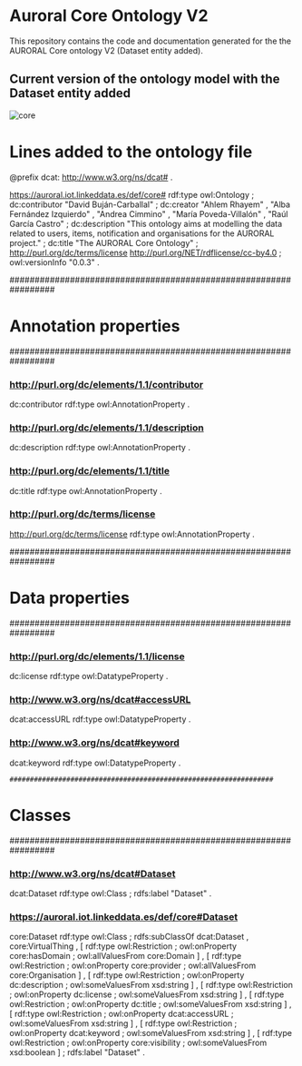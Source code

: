 # Auroral Core Ontology V2

This repository contains the code and documentation generated for the the AURORAL Core ontology V2 (Dataset entity added).

## Current version of the ontology model with the Dataset entity added

![core](https://github.com/morelab/auroral-core-ontology-v2/blob/master/diagrams/core-dataset.png)

# Lines added to the ontology file

@prefix dcat: <http://www.w3.org/ns/dcat#> .

<https://auroral.iot.linkeddata.es/def/core#> rdf:type owl:Ontology ;
                                               dc:contributor "David Buján-Carballal" ;
                                               dc:creator "Ahlem Rhayem" ,
                                                          "Alba Fernández Izquierdo" ,
                                                          "Andrea Cimmino" ,
                                                          "María Poveda-Villalón" ,
                                                          "Raúl García Castro" ;
                                               dc:description "This ontology aims at modelling the data related to users, items, notification and organisations for the AURORAL project." ;
                                               dc:title "The AURORAL Core Ontology" ;
                                               <http://purl.org/dc/terms/license> <http://purl.org/NET/rdflicense/cc-by4.0> ;
                                               owl:versionInfo "0.0.3" .



#################################################################
#    Annotation properties
#################################################################

###  http://purl.org/dc/elements/1.1/contributor
dc:contributor rdf:type owl:AnnotationProperty .

###  http://purl.org/dc/elements/1.1/description
dc:description rdf:type owl:AnnotationProperty .

###  http://purl.org/dc/elements/1.1/title
dc:title rdf:type owl:AnnotationProperty .

###  http://purl.org/dc/terms/license
<http://purl.org/dc/terms/license> rdf:type owl:AnnotationProperty .



#################################################################
#    Data properties
#################################################################

###  http://purl.org/dc/elements/1.1/license
dc:license rdf:type owl:DatatypeProperty .


###  http://www.w3.org/ns/dcat#accessURL
dcat:accessURL rdf:type owl:DatatypeProperty .


###  http://www.w3.org/ns/dcat#keyword
dcat:keyword rdf:type owl:DatatypeProperty .



	#################################################################
#    Classes
#################################################################

###  http://www.w3.org/ns/dcat#Dataset
dcat:Dataset rdf:type owl:Class ;
             rdfs:label "Dataset" .

###  https://auroral.iot.linkeddata.es/def/core#Dataset
core:Dataset rdf:type owl:Class ;
             rdfs:subClassOf dcat:Dataset ,
                             core:VirtualThing ,
                             [ rdf:type owl:Restriction ;
                               owl:onProperty core:hasDomain ;
                               owl:allValuesFrom core:Domain
                             ] ,
                             [ rdf:type owl:Restriction ;
                               owl:onProperty core:provider ;
                               owl:allValuesFrom core:Organisation
                             ] ,
                             [ rdf:type owl:Restriction ;
                               owl:onProperty dc:description ;
                               owl:someValuesFrom xsd:string
                             ] ,
                             [ rdf:type owl:Restriction ;
                               owl:onProperty dc:license ;
                               owl:someValuesFrom xsd:string
                             ] ,
                             [ rdf:type owl:Restriction ;
                               owl:onProperty dc:title ;
                               owl:someValuesFrom xsd:string
                             ] ,
                             [ rdf:type owl:Restriction ;
                               owl:onProperty dcat:accessURL ;
                               owl:someValuesFrom xsd:string
                             ] ,
                             [ rdf:type owl:Restriction ;
                               owl:onProperty dcat:keyword ;
                               owl:someValuesFrom xsd:string
                             ] ,
                             [ rdf:type owl:Restriction ;
                               owl:onProperty core:visibility ;
                               owl:someValuesFrom xsd:boolean
                             ] ;
             rdfs:label "Dataset" .